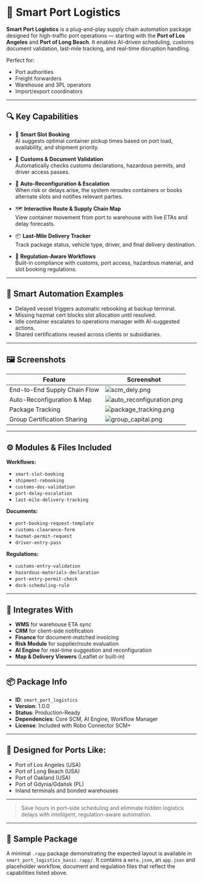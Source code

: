 # 🚢 Smart Port Logistics

**Smart Port Logistics** is a plug-and-play supply chain automation package designed for high-traffic port operations — starting with the **Port of Los Angeles** and **Port of Long Beach**. It enables AI-driven scheduling, customs document validation, last-mile tracking, and real-time disruption handling.

Perfect for:
- Port authorities
- Freight forwarders
- Warehouse and 3PL operators
- Import/export coordinators

---

## 🔍 Key Capabilities

- 📅 **Smart Slot Booking**  
  AI suggests optimal container pickup times based on port load, availability, and shipment priority.

- 📄 **Customs & Document Validation**  
  Automatically checks customs declarations, hazardous permits, and driver access passes.

- 🚨 **Auto-Reconfiguration & Escalation**  
  When risk or delays arise, the system reroutes containers or books alternate slots and notifies relevant parties.

- 🗺️ **Interactive Route & Supply Chain Map**  
  View container movement from port to warehouse with live ETAs and delay forecasts.

- 📦 **Last-Mile Delivery Tracker**  
  Track package status, vehicle type, driver, and final delivery destination.

- 🔐 **Regulation-Aware Workflows**  
  Built-in compliance with customs, port access, hazardous material, and slot booking regulations.

---

## 🧠 Smart Automation Examples

- Delayed vessel triggers automatic rebooking at backup terminal.
- Missing hazmat cert blocks slot allocation until resolved.
- Idle container escalates to operations manager with AI-suggested actions.
- Shared certifications reused across clients or subsidiaries.

---

## 🖼️ Screenshots

| Feature | Screenshot |
|--------|------------|
| End-to-End Supply Chain Flow | ![scm_dely.png](screenshots/scm_dely.png) |
| Auto-Reconfiguration & Map | ![auto_reconfiguration.png](screenshots/auto_reconfiguration.png) |
| Package Tracking | ![package_tracking.png](screenshots/package_tracking.png) |
| Group Certification Sharing | ![group_capital.png](screenshots/group_capital.png) |

---

## ⚙️ Modules & Files Included

**Workflows:**
- `smart-slot-booking`
- `shipment-rebooking`
- `customs-doc-validation`
- `port-delay-escalation`
- `last-mile-delivery-tracking`

**Documents:**
- `port-booking-request-template`
- `customs-clearance-form`
- `hazmat-permit-request`
- `driver-entry-pass`

**Regulations:**
- `customs-entry-validation`
- `hazardous-materials-declaration`
- `port-entry-permit-check`
- `dock-scheduling-rule`

---

## 🔌 Integrates With

- **WMS** for warehouse ETA sync
- **CRM** for client-side notification
- **Finance** for document-matched invoicing
- **Risk Module** for supplier/route evaluation
- **AI Engine** for real-time suggestion and reconfiguration
- **Map & Delivery Viewers** (Leaflet or built-in)

---

## 📦 Package Info

- **ID**: `smart_port_logistics`
- **Version**: 1.0.0
- **Status**: Production-Ready
- **Dependencies**: Core SCM, AI Engine, Workflow Manager
- **License**: Included with Robo Connector SCM+

---

## 🧭 Designed for Ports Like:

- Port of Los Angeles (USA)
- Port of Long Beach (USA)
- Port of Oakland (USA)
- Port of Gdynia/Gdańsk (PL)
- Inland terminals and bonded warehouses

---

> Save hours in port-side scheduling and eliminate hidden logistics delays with intelligent, regulation-aware automation.


---

## 📁 Sample Package

A minimal `.rapp` package demonstrating the expected layout is available in `smart_port_logistics_basic.rapp/`. It contains a `meta.json`, an `app.json` and placeholder workflow, document and regulation files that reflect the capabilities listed above.

